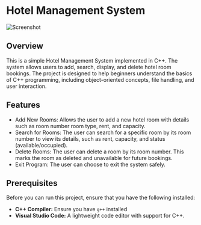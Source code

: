 # Hotel Management System

![Screenshot](Screenshot.png)


## Overview
This is a simple Hotel Management System implemented in C++. The system allows users to add, search, display, and delete hotel room bookings. The project is designed to help beginners understand the basics of C++ programming, including object-oriented concepts, file handling, and user interaction.

## Features
- Add New Rooms: Allows the user to add a new hotel room with details such as room number room type, rent, and capacity.
- Search for Rooms: The user can search for a specific room by its room number to view its details, such as rent, capacity, and status (available/occupied).
- Delete Rooms: The user can delete a room by its room number. This marks the room as deleted and unavailable for future bookings.
- Exit Program: The user can choose to exit the system safely.

## Prerequisites
Before you can run this project, ensure that you have the following installed:

- **C++ Compiler:** Ensure you have `g++` installed
- **Visual Studio Code:** A lightweight code editor with support for C++.